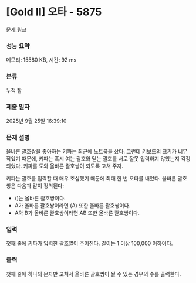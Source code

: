 # [Gold II] 오타 - 5875 

[문제 링크](https://www.acmicpc.net/problem/5875) 

### 성능 요약

메모리: 15580 KB, 시간: 92 ms

### 분류

누적 합

### 제출 일자

2025년 9월 25일 16:39:10

### 문제 설명

<p>올바른 괄호쌍을 좋아하는 키파는 최근에 노트북을 샀다. 그런데 키보드의 크기가 너무 작았기 때문에, 키파는 혹시 여는 괄호와 닫는 괄호를 서로 잘못 입력하지 않았는지 걱정되었다. 키파를 도와 올바른 괄호쌍이 되도록 고쳐 주자.</p>

<p>키파는 괄호를 입력할 때 매우 조심했기 때문에 최대 한 번 오타를 내었다. 올바른 괄호쌍은 다음과 같이 정의된다:</p>

<ul>
	<li>()는 올바른 괄호쌍이다.</li>
	<li>A가 올바른 괄호쌍이라면 (A) 또한 올바른 괄호쌍이다.</li>
	<li>A와 B가 올바른 괄호쌍이라면 AB 또한 올바른 괄호쌍이다.</li>
</ul>

### 입력 

 <p>첫째 줄에 키파가 입력한 괄호열이 주어진다. 길이는 1 이상 100,000 이하이다.</p>

### 출력 

 <p>첫째 줄에 하나의 문자만 고쳐서 올바른 괄호쌍이 될 수 있는 경우의 수를 출력한다.</p>

